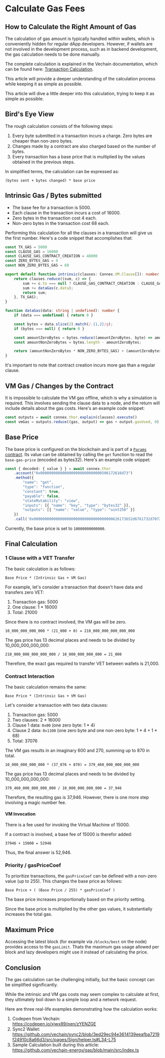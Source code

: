 # Calculate Gas Fees

## How to Calculate the Right Amount of Gas

The calculation of gas amount is typically handled within wallets, which is conveniently hidden for regular dApp developers. However, if wallets are not involved in the development process, such as in backend development, the gas calculation needs to be done manually.

The complete calculation is explained in the Vechain documentation, which can be found here: [Transaction Calculation](https://docs.vechain.org/thor/learn/transaction-calculation.html).

This article will provide a deeper understanding of the calculation process while keeping it as simple as possible.

This article will dive a little deeper into this calculation, trying to keep it as simple as possible.

## Bird's Eye View

The rough calculation consists of the following steps:

1. Every byte submitted in a transaction incurs a charge. Zero bytes are cheaper than non-zero bytes.
2. Changes made by a contract are also charged based on the number of bytes.
3. Every transaction has a base price that is multiplied by the values obtained in the previous steps.

In simplified terms, the calculation can be expressed as:

```
(bytes sent + bytes changed) * base price
```

## Intrinsic Gas / Bytes submitted

* The base fee for a transaction is 5000.
* Each clause in the transaction incurs a cost of 16000.
* Zero bytes in the transaction cost 4 each.
* Non-zero bytes in the transaction cost 68 each.

Performing this calculation for all the clauses in a transaction will give us the first number. Here's a code snippet that accomplishes that:

```ts
const TX_GAS = 5000
const CLAUSE_GAS = 16000
const CLAUSE_GAS_CONTRACT_CREATION = 48000
const ZERO_BYTES_GAS = 4
const NON_ZERO_BYTES_GAS = 68

export default function intrinsic(clauses: Connex.VM.Clause[]): number {
    return clauses.reduce((sum, c) => {
        sum += c.to === null ? CLAUSE_GAS_CONTRACT_CREATION : CLAUSE_GAS
        sum += dataGas(c.data);
        return sum;
    }, TX_GAS);
}

function dataGas(data: string | undefined): number {
    if (data === undefined) { return 0 }

    const bytes = data.slice(2).match(/.{1,2}/g);
    if (bytes === null) { return 0 }

    const amountZeroBytes = bytes.reduce((amountZeroBytes, byte) => amountZeroBytes + (byte === '00' ? 1 : 0), 0);
    const amountNonZeroBytes = bytes.length - amountZeroBytes;

    return (amountNonZeroBytes * NON_ZERO_BYTES_GAS) + (amountZeroBytes * ZERO_BYTES_GAS);
}
```

It's important to note that contract creation incurs more gas than a regular clause.

## VM Gas / Changes by the Contract

It is impossible to calculate the VM gas offline, which is why a simulation is required. This involves sending the clause data to a node, and the return will include details about the gas costs. Here's an example code snippet:

```ts
const outputs = await connex.thor.explain(clauses).execute()
const vmGas = outputs.reduce((gas, output) => gas + output.gasUsed, 0);
```

## Base Price

The base price is configured on the blockchain and is part of a [`Params` contract](https://github.com/vechain/thor/blob/master/builtin/gen/params.sol). Its value can be obtained by calling the `get` function to read the `base-gas-price` (encoded as bytes32). Here's an example code snippet:

```ts
const { decoded: { value } } = await connex.thor
    .account("0x0000000000000000000000000000506172616d73")
    .method({
        "name": "get",
        "type": "function",
        "constant": true,
        "payable": false,
        "stateMutability": "view",
        "inputs": [{ "name": "key", "type": "bytes32" }],
        "outputs": [{ "name": "value", "type": "uint256" }]
    })
    .call('0x000000000000000000000000000000000000626173652d6761732d7072696365')
```

Currently, the base price is set to `10000000000000`.

## Final Calculation

### 1 Clause with a VET Transfer

The basic calculation is as follows:

```
Base Price * (Intrinsic Gas + VM Gas)
```

For example, let's consider a transaction that doesn't have data and transfers zero VET:

1. Transaction gas: 5000
2. One clause: 1 \* 16000
3. Total: 21000

Since there is no contract involved, the VM gas will be zero.

```
10_000_000_000_000 * (21_000 + 0) = 210_000_000_000_000_000
```

The gas price has 13 decimal places and needs to be divided by 10\_000\_000\_000\_000:

```
210_000_000_000_000_000 / 10_000_000_000_000 = 21_000
```

Therefore, the exact gas required to transfer VET between wallets is 21,000.

### Contract Interaction

The basic calculation remains the same:

```
Base Price * (Intrinsic Gas + VM Gas)
```

Let's consider a transaction with two data clauses:

1. Transaction gas: 5000
2. Two clauses: 2 \* 16000
3. Clause 1 data: `0x00` (one zero byte: 1 \* 4)
4. Clause 2 data: `0x1100` (one zero byte and one non-zero byte: 1 \* 4 + 1 \* 68)
5. Total: 37076

The VM gas results in an imaginary 600 and 270, summing up to 870 in total.

```
10_000_000_000_000 * (37_076 + 870) = 379_460_000_000_000_000
```

The gas price has 13 decimal places and needs to be divided by 10\_000\_000\_000\_000:

```
379_460_000_000_000_000 / 10_000_000_000_000 = 37_946
```

Therefore, the resulting gas is 37,946. However, there is one more step involving a magic number fee.

#### VM Invocation

There is a fee used for invoking the Virtual Machine of 15000.

If a contract is involved, a base fee of 15000 is therefor added:

```
37946 + 15000 = 52946
```

Thus, the final answer is 52,946.

### Priority / gasPriceCoef

To prioritize transactions, the `gasPriceCoef` can be defined with a non-zero value (up to 255). This changes the base price as follows:

```
Base Price + ( (Base Price / 255) * gasPriceCoef )
```

The base price increases proportionally based on the priority setting.

Since the base price is multiplied by the other gas values, it substantially increases the total gas.

## Maximum Price

Accessing the latest block (for example via `/blocks/best` on the node) provides access to the `gasLimit`. Thats the maximum gas usage allowed per block and lazy developers might use it instead of calculating the price.

## Conclusion

The gas calculation can be challenging initially, but the basic concept can be simplified significantly.

While the intrinsic and VM gas costs may seem complex to calculate at first, they ultimately boil down to a simple loop and a network request.

Here are three real-life examples demonstrating how the calculation works:

1. Codepen from Vechain:\
   https://codepen.io/xjwx89/pen/zYENZGE
2. Sync2 Wallet:\
   https://github.com/vechain/sync2/blob/3ed29ec94e3614139eeafba7219f24910c8a66d3/src/pages/Sign/helper.ts#L34-L75
3. Sample Calculation built during this article:\
   https://github.com/vechain-energy/gas/blob/main/src/index.ts

